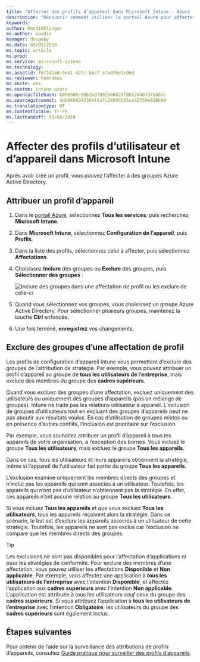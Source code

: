```yaml
---
title: "Affecter des profils d’appareil dans Microsoft Intune - Azure | Microsoft Docs"
description: "Découvrir comment utiliser le portail Azure pour affecter des profils d’appareil et des stratégies à des utilisateurs et appareils, et comment exclure des groupes d’une affectation de profil dans Microsoft InTune"
keywords: 
author: MandiOhlinger
ms.author: mandia
manager: dougeby
ms.date: 03/01/2018
ms.topic: article
ms.prod: 
ms.service: microsoft-intune
ms.technology: 
ms.assetid: f6f5414d-0e41-42fc-b6cf-e7ad76e1e06d
ms.reviewer: heenamac
ms.suite: ems
ms.custom: intune-azure
ms.openlocfilehash: b09650bc99b1bdf892b60828f0b524467d7b60ac
ms.sourcegitcommit: 4db0498342364f8a7c28995b15ce32759e920b99
ms.translationtype: HT
ms.contentlocale: fr-FR
ms.lasthandoff: 03/08/2018
---
```

# <a name="assign-user-and-device-profiles-in-microsoft-intune"></a>Affecter des profils d’utilisateur et d’appareil dans Microsoft Intune

Après avoir créé un profil, vous pouvez l’affecter à des groupes Azure Active Directory.

## <a name="assign-a-device-profile"></a>Attribuer un profil d’appareil

1. Dans le [portail Azure](https://portal.azure.com), sélectionnez **Tous les services**, puis recherchez **Microsoft Intune**.
2. Dans **Microsoft Intune**, sélectionnez **Configuration de l’appareil**, puis **Profils**.
3. Dans la liste des profils, sélectionnez celui à affecter, puis sélectionnez **Affectations**.
4. Choisissez **Inclure** des groupes ou **Exclure** des groupes, puis **Sélectionner des groupes** :  

    ![Inclure des groupes dans une affectation de profil ou les exclure de celle-ci](./media/group-include-exclude.png)

5. Quand vous sélectionnez vos groupes, vous choisissez un groupe Azure Active Directory. Pour sélectionner plusieurs groupes, maintenez la touche **Ctrl** enfoncée.
6. Une fois terminé, **enregistrez** vos changements.

## <a name="exclude-groups-from-a-profile-assignment"></a>Exclure des groupes d’une affectation de profil

Les profils de configuration d’appareil Intune vous permettent d’exclure des groupes de l’attribution de stratégie. Par exemple, vous pouvez attribuer un profil d’appareil au groupe de **tous les utilisateurs de l’entreprise**, mais exclure des membres du groupe des **cadres supérieurs**.

Quand vous excluez des groupes d’une affectation, excluez uniquement des utilisateurs ou uniquement des groupes d’appareils (pas un mélange de groupes). Intune ne traite pas les relations utilisateur à appareil. L’inclusion de groupes d’utilisateurs tout en excluant des groupes d’appareils peut ne pas aboutir aux résultats voulus. En cas d’utilisation de groupes mixtes ou en présence d’autres conflits, l’inclusion est prioritaire sur l’exclusion.

Par exemple, vous souhaitez attribuer un profil d’appareil à tous les appareils de votre organisation, à l’exception des bornes. Vous incluez le groupe **Tous les utilisateurs**, mais excluez le groupe **Tous les appareils**.

Dans ce cas, tous les utilisateurs et leurs appareils obtiennent la stratégie, même si l’appareil de l’utilisateur fait partie du groupe **Tous les appareils**.

L’exclusion examine uniquement les membres directs des groupes et n’inclut pas les appareils qui sont associés à un utilisateur. Toutefois, les appareils qui n’ont pas d’utilisateur n’obtiennent pas la stratégie. En effet, ces appareils n’ont aucune relation au groupe **Tous les utilisateurs**.

Si vous incluez **Tous les appareils** et que vous excluez **Tous les utilisateurs**, tous les appareils reçoivent alors la stratégie. Dans ce scénario, le but est d’exclure les appareils associés à un utilisateur de cette stratégie. Toutefois, les appareils ne sont pas exclus car l’exclusion ne compare que les membres directs des groupes.

>[!TIP]
>Les exclusions ne sont pas disponibles pour l’affectation d’applications ni pour les stratégies de conformité. Pour exclure des membres d’une affectation, vous pouvez utiliser les affectations **Disponible** et **Non applicable**. Par exemple, vous affectez une application à **tous les utilisateurs de l’entreprise** avec l’intention **Disponible**, et affectez l’application aux **cadres supérieurs** avec l’intention **Non applicable**. L’application est attribuée à tous les utilisateurs *sauf* ceux du groupe des **cadres supérieurs**. Si vous attribuez l’application à **tous les utilisateurs de l’entreprise** avec l’intention **Obligatoire**, les utilisateurs du groupe des **cadres supérieurs** sont également inclus.

## <a name="next-steps"></a>Étapes suivantes
Pour obtenir de l’aide sur la surveillance des attributions de profils d’appareils, consultez [Guide pratique pour surveiller des profils d’appareils](device-profile-monitor.md).
